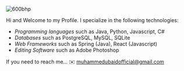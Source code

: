 ![600bhp](https://user-images.githubusercontent.com/98646858/159176206-a83a8140-74da-4289-8e42-1d760391f6ab.gif)


Hi and Welcome to my Profile. I specialize in the following technologies:
- *Programming languages* such as Java, Python, Javascript, C#
- *Databases* such as PostgreSQL, MySQL, SQLite
- *Web Frameworks* such as Spring (Java), React (Javascript) 
- *Editing Software* such as Adobe Photoshop

If you need to reach me...
✉️ muhammedubaidofficial@gmail.com
